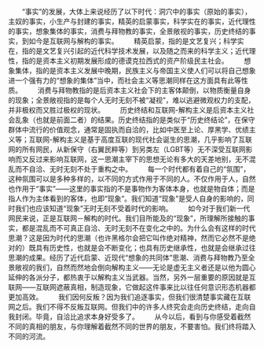 　　“事实”的发展，大体上来说经历了以下时代：洞穴中的事实（原始的事实），主奴的事实，小生产与封建的事实，精英的启蒙事实，科学实在的事实，近代理性的事实，想象集体的事实，消费与拜物教的事实，全景敞视的事实，历史终结的事实，到如今是互联网与解构的事实。
　　精英启蒙，指的是文艺复兴；科学实在，指的是文艺复兴引起的近代科学技术发展，以及随之而来的科学主义；近代理性，指的是资本主义初期发展形成的德谟克拉西式的资产阶级民主社会。
　　想象集体，指的是资本主义发展中晚期，民族主义与帝国主义使人们可以将自己想象进一个强有力的“想象的集体”当中，而社会主义等思潮同样在这方面具有此等性质。
　　消费与拜物教指的是后资本主义社会下的主客体颠倒，以物质衡量自身的现象；全景敞视指的是每个人无时无刻不被“凝视”，难以逃避微观权力的支配，并非极权而又胜过极权的现状。
　　历史终结和互联网-解构主义是后资本主义社会乱象（也就是前面二者）的结果。历史终结指的是类似于“历史终结论”，在保守群体中流行的价值观念，通常是固执而自洽的，比如中医至上论、厚黑学、优绩主义等；互联网-解构主义是基于高度互联的现代社会诞生的思潮，几乎影响了互联网的所有网民，从新保守（右翼民粹等）到另类左（LGBT等）无不深受互联网影响而又反过来影响互联网，这一思潮主宰下的思想无论有多大的天差地别，无不混乱而不自洽、无时无刻不处于重构之中。
　　每一个时代都有着自己的“氛围”，这种氛围可以是多种多样的，以不同的方式作用于不同的人。不仅作用于人，自然也作用于“事实”——这里的事实指的不是事物作为客体本身，也就是物自体；而是指人作为主体看到的客体，也即“现象”。我们知道“现象”是受人自身的影响的，同时我们也应该知道“现象”无时无刻不受着时代的影响。
　　如今对于我们新一代网民来说，正是互联网－解构的时代。我们目所能及的“现象”，所理解所接触的事实，都是混乱而不可真正自洽、无时无刻不在变化之中的。为什么会有这样的时代思潮？这是因为时代的思潮（也许黑格尔会把它叫作绝对精神，然而它必然不是绝对的）既具有历史性，也就是会不断变化；也具有历史继承性，也就是会继承过往思潮的成果。经历了近代启蒙、近现代“想象的共同体”思潮、消费与拜物教乃至全景敞视的我们，自然而然地会倒向解构主义——无论是虚无主义者还是以他为圆心延伸的各派分子，都热衷于以解构主义当武器。当然，另外一层重要的原因就是互联网——互联网遮蔽真相，制造现象，它做起这件事来比以往任何意识形态机器都更加高效。
　　我们因何反叛？因为我们追逐事实，但我们很清楚事实藏在互联网之后。我们不得不反叛互联网。但我们中的许多人终究会走向历史终结，走向自我封闭。毕竟，自洽比追求本身好受多了。
　　从今以后，看到与你感受着截然不同的真相的朋友，与你理解着截然不同的世界的朋友，不要害怕。我们终将踏入不同的河流。
<!-- ##{"timestamp":1758274175}## -->